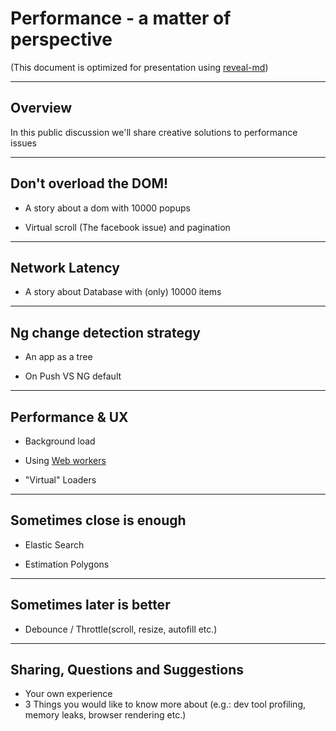 # Performance - a matter of perspective
(This document is optimized for presentation using [reveal-md](https://github.com/webpro/reveal-md))

---

## Overview
In this public discussion we'll share creative solutions to performance issues


---

## Don't overload the DOM!
* A story about a dom with 10000 popups
<!-- .element: class="fragment"  -->

* Virtual scroll (The facebook issue) and pagination
<!-- .element: class="fragment"  -->

---

## Network Latency
* A story about Database with (only) 10000 items
<!-- .element: class="fragment"  -->


---

## Ng change detection strategy
* An app as a tree
<!-- .element: class="fragment"  -->

* On Push VS NG default
<!-- .element: class="fragment"  -->

---

## Performance & UX
* Background load
<!-- .element: class="fragment"  -->

* Using <!-- .element: class="fragment"  --> [Web workers](https://developer.mozilla.org/en-US/docs/Web/API/Web_Workers_API/Using_web_workers)

* "Virtual" Loaders
<!-- .element: class="fragment"  -->

---

## Sometimes close is enough
* Elastic Search
<!-- .element: class="fragment"  -->

* Estimation Polygons
<!-- .element: class="fragment"  -->

---

## Sometimes later is better
* Debounce / Throttle(scroll, resize, autofill etc.)

---

## Sharing, Questions and Suggestions
* Your own experience
* 3 Things you would like to know more about (e.g.: dev tool profiling, memory leaks, browser rendering etc.)
